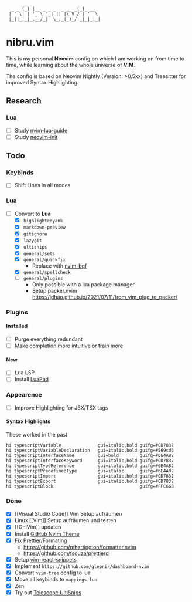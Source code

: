 ```
       _ _                  _       
  _ _ (_) |__ _ _ _  _ __ _(_)_ __  
 | ' \| | '_ \ '_| || |\ V / | '  \ 
 |_||_|_|_.__/_|  \_,_(_)_/|_|_|_|_|
```

# nibru.vim

This is my personal **Neovim** config on which I am working on from time to time, while learning about the whole universe of **VIM**.

The config is based on Neovim Nightly (Version: >0.5xx) and Treesitter for improved Syntax Highlighting.

## Research
### Lua
- [ ] Study [nvim-lua-guide](https://github.com/nanotee/nvim-lua-guide)
- [ ] Study [neovim-init](https://oroques.dev/notes/neovim-init/)

## Todo
### Keybinds
- [ ] Shift Lines in all modes

### Lua
- [ ] Convert to **Lua**
  - [x] `highlightedyank`
  - [x] `markdown-preview`
  - [x] `gitignore`
  - [x] `lazygit`
  - [x] `ultisnips`
  - [x] `general/sets`
  - [x] `general/quickfix`
    - Replace with [nvim-bqf](https://github.com/kevinhwang91/nvim-bqf) 
  - [x] `general/spellcheck`
  - [ ] `general/plugins`
    - Only possible with a lua package manager
    - Setup packer.nvim https://jdhao.github.io/2021/07/11/from_vim_plug_to_packer/

### Plugins
#### Installed
- [ ] Purge everything redundant
- [ ] Make completion more intuitive or train more

#### New
- [ ] Lua LSP
- [ ] Install [LuaPad](https://github.com/rafcamlet/nvim-luapad)

### Appearence
- [ ] Improve Highlighting for JSX/TSX tags

#### Syntax Highlights
These worked in the past
```viml
hi typescriptVariable              gui=italic,bold guifg=#CD7832
hi typescriptVariableDeclaration   gui=italic,bold guifg=#569cd6
hi typescriptInterfaceName         gui=bold        guifg=#6E4A82
hi typescriptInterfaceKeyword      gui=italic,bold guifg=#CD7832
hi typescriptTypeReference         gui=italic,bold guifg=#6E4A82
hi typescriptPredefinedType        gui=italic      guifg=#6E4A82
hi typescriptImport                gui=italic,bold guifg=#CD7832
hi typescriptExport                gui=italic,bold guifg=#CD7832
hi typescriptBlock                                 guifg=#FFC66B
```

### Done
- [x] [[Visual Studio Code]] Vim Setup aufräumen
- [x] Linux [[Vim]] Setup aufräumen und testen
- [x] [[OniVim]] updaten
- [x] Install [GitHub Nvim Theme](https://github.com/projekt0n/github-nvim-theme) 
- [x] Fix Prettier/Formating
  - https://github.com/mhartington/formatter.nvim
  - https://github.com/fsouza/prettierd
- [x] Setup [vim-react-snippets](https://github.com/mlaursen/vim-react-snippets#usestate)
- [x] Implement `https://github.com/glepnir/dashboard-nvim`
- [x] Convert `nvim-tree` config to lua
- [x] Move all keybinds to `mappings.lua`
- [x] Zen
- [x] Try out [Telescope UltiSnips](https://github.com/fhill2/telescope-ultisnips.nvim)
